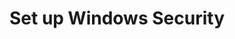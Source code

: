 ---
title: Set up Windows Security
id: windows-security
description: ''
slug: /windows-security 
keywords: 
 - faq
 - help
pagination_next: null
pagination_prev: null
last_update: 
   date: 03/29/2023
   author: Patricia McPhee
draft: false
doc_type: reference
displayed_sidebar: secureWorkforceSidebar
---